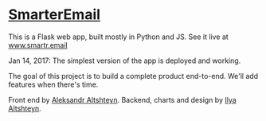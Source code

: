 # [SmarterEmail](www.smartr.email)

This is a Flask web app, built mostly in Python and JS. See it live at www.smartr.email

Jan 14, 2017: The simplest version of the app is deployed and working.

The goal of this project is to build a complete product end-to-end. We'll add features when there's time.

Front end by [Aleksandr Altshteyn](http://www.aleksandraltshteyn.com/). Backend, charts and design by [Ilya Altshteyn](https://www.ilyaaltshteyn.com/data-thoughts/2017/1/10/latest-project-the-smartremail-webapp).
